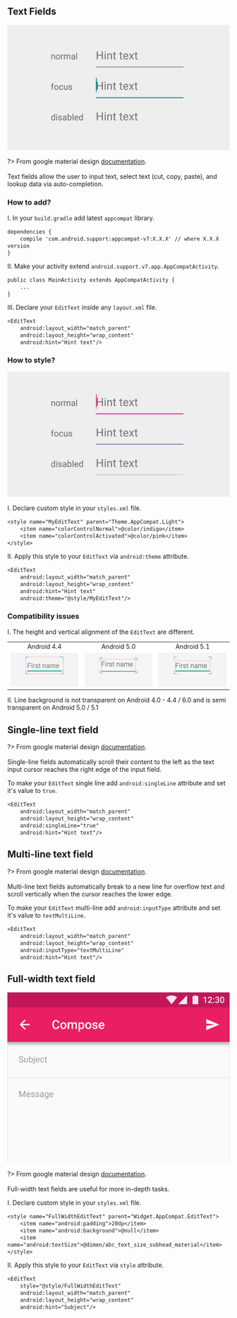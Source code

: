 ## Text Fields

![](images/text-field-intro-v1.png)

?> From google material design [documentation](https://www.google.com/design/spec/components/text-fields.html).
<br>
<br>Text fields allow the user to input text, select text (cut, copy, paste), and lookup data via auto-completion.

### How to add?

I. In your `build.gradle` add latest `appcompat` library.

```
dependencies {
    compile 'com.android.support:appcompat-v7:X.X.X' // where X.X.X version
}
```
II. Make your activity extend `android.support.v7.app.AppCompatActivity`.

```
public class MainActivity extends AppCompatActivity {
    ...
}
```
III. Declare your `EditText` inside any `layout.xml` file.

```
<EditText
    android:layout_width="match_parent"
    android:layout_height="wrap_content"
    android:hint="Hint text"/>
```

### How to style?

![](images/text-field-style-v1.png)

I. Declare custom style in your `styles.xml` file.

```
<style name="MyEditText" parent="Theme.AppCompat.Light">
    <item name="colorControlNormal">@color/indigo</item>
    <item name="colorControlActivated">@color/pink</item>
</style>
```

II. Apply this style to your `EditText` via `android:theme` attribute.

```
<EditText
    android:layout_width="match_parent"
    android:layout_height="wrap_content"
    android:hint="Hint text"
    android:theme="@style/MyEditText"/>
```

### Compatibility issues

I. The height and vertical alignment of the `EditText` are different.

<div>
    <table>
        <tr>
            <td style="text-align:center; background-color: #FFFFFF;">
                Android 4.4
              </td>
            <td style="text-align:center; background-color: #FFFFFF;">
                Android 5.0
             </td>
            <td style="text-align:center; background-color: #FFFFFF;">
                Android 5.1
             </td>
        </tr>
        <tr>
        <td style="background-color: #FFFFFF;">
            <img src="images/4-4-small.png">
          </td>
        <td style="background-color: #FFFFFF;">
            <img src="images/5-0-small.png">
         </td>
        <td style="background-color: #FFFFFF;">
            <img src="images/5-1-small.png">
         </td>
        </tr>
    </table>
</div>

II. Line background is not transparent on Android 4.0 - 4.4 / 6.0 and is semi transparent on Android 5.0 / 5.1

## Single-line text field

?> From google material design [documentation](https://www.google.com/design/spec/components/text-fields.html#text-fields-single-line-text-field).
<br>
<br>Single-line fields automatically scroll their content to the left as the text input cursor reaches the right edge of the input field.

To make your `EditText` single line add `android:singleLine` attribute and set it's value to `true`.

```
<EditText
    android:layout_width="match_parent"
    android:layout_height="wrap_content"
    android:singleLine="true"
    android:hint="Hint text"/>
```

## Multi-line text field

?> From google material design [documentation](https://www.google.com/design/spec/components/text-fields.html#text-fields-multi-line-text-field).
<br>
<br>Multi-line text fields automatically break to a new line for overflow text and scroll vertically when the cursor reaches the lower edge.

To make your `EditText` multi-line add `android:inputType` attribute and set it's value to `textMultiLine`.

```
<EditText
    android:layout_width="match_parent"
    android:layout_height="wrap_content"
    android:inputType="textMultiLine"
    android:hint="Hint text"/>
```

## Full-width text field

![](images/Full-width-text-field-v2-1.png)

?> From google material design [documentation](https://www.google.com/design/spec/components/text-fields.html#text-fields-full-width-text-field).
<br>
<br>Full-width text fields are useful for more in-depth tasks.

I. Declare custom style in your `styles.xml` file.

```
<style name="FullWidthEditText" parent="Widget.AppCompat.EditText">
    <item name="android:padding">20dp</item>
    <item name="android:background">@null</item>
    <item name="android:textSize">@dimen/abc_text_size_subhead_material</item>
</style>
```

II. Apply this style to your `EditText` via `style` attribute.

```
<EditText
    style="@style/FullWidthEditText"
    android:layout_width="match_parent"
    android:layout_height="wrap_content"
    android:hint="Subject"/>
```
